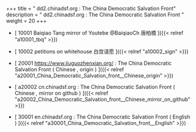 +++
title = "  dd2.chinadsf.org : The China Democratic Salvation Front"
description = "  dd2.chinadsf.org : The China Democratic Salvation Front  "
weight = 20
+++



* [ 10001 Baiqiao Tang mirror of Youtebe @BaiqiaoCh 唐柏橋  ]({{< relref "a10001_tbq" >}})


* [ 10002 petitions on whitehouse 白宫请愿  ]({{< relref "a10002_sign" >}})


* [  20001  https://www.jiuguozhenxian.org/ : The China Democratic Salvation Front ( Chinese , origin ) ]({{< relref "a20001_China_Democratic_Salvation_front__Chinese_origin" >}})


* [  a20002 cn.chinadsf.org : The China Democratic Salvation Front ( Chinese , mirror on github ) ]({{< relref "a20002_China_Democratic_Salvation_front__Chinese_mirror_on_github" >}})


* [  30001 en.chinadsf.org : The China Democratic Salvation Front ( English ) ]({{< relref "a30001_China_Democratic_Salvation_front__English" >}})

